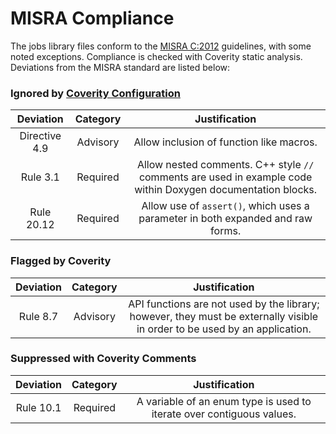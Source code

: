 
# MISRA Compliance

The jobs library files conform to the [MISRA C:2012](https://www.misra.org.uk/MISRAHome/MISRAC2012/tabid/196/Default.aspx)
guidelines, with some noted exceptions. Compliance is checked with Coverity static analysis.
Deviations from the MISRA standard are listed below:

### Ignored by [Coverity Configuration](tools/coverity/misra.config)
| Deviation | Category | Justification |
| :-: | :-: | :-: |
| Directive 4.9 | Advisory | Allow inclusion of function like macros. |
| Rule 3.1 | Required | Allow nested comments. C++ style `//` comments are used in example code within Doxygen documentation blocks. |
| Rule 20.12 | Required | Allow use of `assert()`, which uses a parameter in both expanded and raw forms. |

### Flagged by Coverity
| Deviation | Category | Justification |
| :-: | :-: | :-: |
| Rule 8.7 | Advisory | API functions are not used by the library; however, they must be externally visible in order to be used by an application. |

### Suppressed with Coverity Comments
| Deviation | Category | Justification |
| :-: | :-: | :-: |
| Rule 10.1 | Required | A variable of an enum type is used to iterate over contiguous values. |

